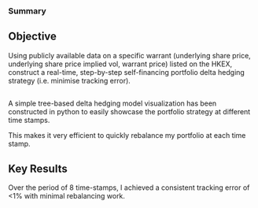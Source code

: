 ### Summary

## Objective
Using publicly available data on a specific warrant (underlying share price, underlying share price implied vol, warrant price) listed on the HKEX, construct a real-time, step-by-step self-financing portfolio delta hedging strategy (i.e. minimise tracking error).

## 
A simple tree-based delta hedging model visualization has been constructed in python to easily showcase the portfolio strategy at different time stamps.

This makes it very efficient to quickly rebalance my portfolio at each time stamp.

## Key Results
Over the period of 8 time-stamps, I achieved a consistent tracking error of <1% with minimal rebalancing work.
